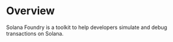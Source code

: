 # Overview

Solana Foundry is a toolkit to help developers simulate and debug transactions on Solana.